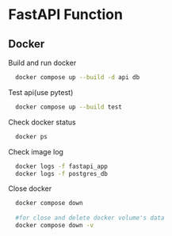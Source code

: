 
# FastAPI Function




## Docker

Build and run docker

```bash
  docker compose up --build -d api db
```

Test api(use pytest) 

```bash
  docker compose up --build test
```

Check docker status

```bash
  docker ps
```

Check image log
```bash
  docker logs -f fastapi_app
  docker logs -f postgres_db
```

Close docker

```bash
  docker compose down
  
  #for close and delete docker volume's data
  docker compose down -v 
```
